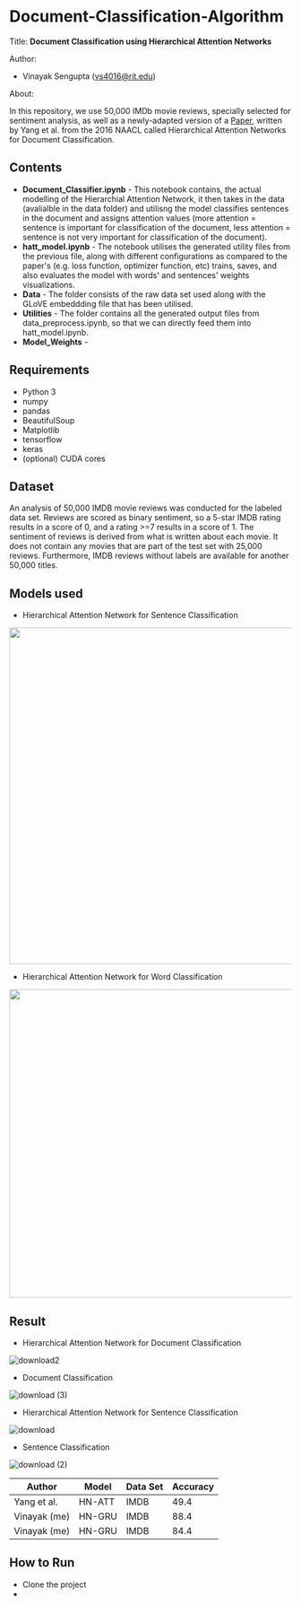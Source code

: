 # Document-Classification-Algorithm

Title: **Document Classification using Hierarchical Attention Networks**

Author: 
* Vinayak Sengupta (vs4016@rit.edu)


About:

In this repository, we use 50,000 IMDb movie reviews, specially selected for sentiment analysis, as well as a newly-adapted version of a [Paper](https://www.cc.gatech.edu/~dyang888/docs/naacl16.pdf), written by Yang et al. from the 2016 NAACL called Hierarchical Attention Networks for Document Classification.

## Contents

* **Document_Classifier.ipynb** - This notebook contains, the actual modelling of the Hierarchial Attention Network, it then takes in the data (avalialble in the data folder) and utilisng the model classifies sentences in the document and assigns attention values (more attention = sentence is important for classification of the document, less attention = sentence is not very important for classification of the document).
* **hatt_model.ipynb** - The notebook utilises the generated utility files from the previous file, along with different configurations as compared to the paper's (e.g. loss function, optimizer function, etc) trains, saves, and also evaluates the model with words' and sentences' weights visualizations.
* **Data** - The folder consists of the raw data set used along with the GLoVE embeddding file that has been utilised. 
* **Utilities** - The folder contains all the generated output files from data_preprocess.ipynb, so that we can directly feed them into hatt_model.ipynb.
* **Model_Weights** - 


## Requirements

* Python 3
* numpy
* pandas
* BeautifulSoup
* Matplotlib
* tensorflow
* keras
* (optional) CUDA cores

## Dataset

An analysis of 50,000 IMDB movie reviews was conducted for the labeled data set. Reviews are scored as binary sentiment, so a 5-star IMDB rating results in a score of 0, and a rating >=7 results in a score of 1. The sentiment of reviews is derived from what is written about each movie. It does not contain any movies that are part of the test set with 25,000 reviews. Furthermore, IMDB reviews without labels are available for another 50,000 titles.

## Models used
* Hierarchical Attention Network for Sentence Classification

<img height="600" src=https://user-images.githubusercontent.com/34100245/145495765-b46bc3ae-33e2-44ee-9556-73a1dcc36786.png />

* Hierarchical Attention Network for Word Classification

<img height="550" src=https://user-images.githubusercontent.com/34100245/145495832-395349bd-36b9-458a-84ff-727228b75f05.png />


## Result

* Hierarchical Attention Network for Document Classification

![download2](https://user-images.githubusercontent.com/34100245/145504812-d225823d-acf3-48cb-b5e3-9ab8cbb70563.png)

* Document Classification

![download (3)](https://user-images.githubusercontent.com/34100245/145504727-231fdf5e-d7be-4170-8ad8-d1f15fc66d80.png)



* Hierarchical Attention Network for Sentence Classification

![download](https://user-images.githubusercontent.com/34100245/145496222-f46d78fe-613e-49de-8dd9-e38779250444.png)

*  Sentence Classification

![download (2)](https://user-images.githubusercontent.com/34100245/145496426-fd09ff4d-072a-428c-9f20-53cb3a778dd3.png)

|Author | Model | Data Set | Accuracy |
|--- | --- | --- | --- |
|Yang et al. | HN-ATT | IMDB |49.4|
|Vinayak (me) | HN-GRU | IMDB |88.4  | 
|Vinayak (me) | HN-GRU  | IMDB |84.4 |



## How to Run
* Clone the project
* 

